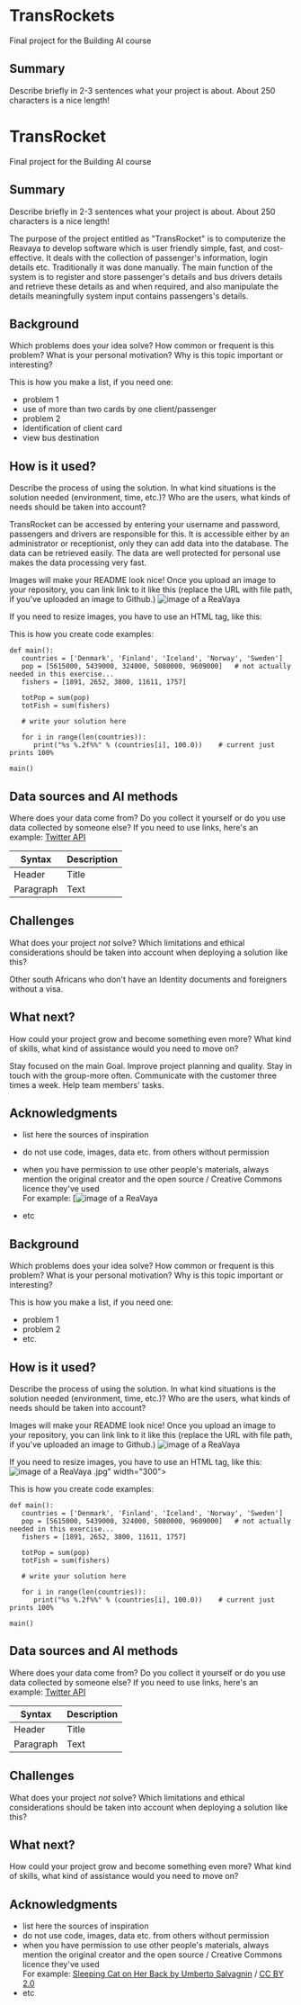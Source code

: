 
<!-- This is the markdown template for the final project of the Building AI course, 
created by Reaktor Innovations and University of Helsinki. 
Copy the template, paste it to your GitHub README and edit! -->

# TransRockets

Final project for the Building AI course

## Summary

Describe briefly in 2-3 sentences what your project is about. About 250 characters is a nice length! 
<!-- This is the markdown template for the final project of the Building AI course, 
created by Reaktor Innovations and University of Helsinki. 
Copy the template, paste it to your GitHub README and edit! -->

# TransRocket

Final project for the Building AI course

## Summary

Describe briefly in 2-3 sentences what your project is about. About 250 characters is a nice length! 

The purpose of the project entitled as "TransRocket" is to computerize the Reavaya to develop software which is user friendly simple, fast, and cost-effective. It deals with the collection of passenger's information, login details etc. Traditionally it was done manually. The main function of the system is to register and store passenger's details and bus drivers details and retrieve these details as and when required, and also manipulate the details meaningfully system input contains passengers's details.

## Background

Which problems does your idea solve? How common or frequent is this problem? What is your personal motivation? Why is this topic important or interesting?

This is how you make a list, if you need one:
* problem 1
* use of more than two cards by one client/passenger
* problem 2
* Identification of client card
* view bus destination


## How is it used?

Describe the process of using the solution. In what kind situations is the solution needed (environment, time, etc.)? Who are the users, what kinds of needs should be taken into account?

TransRocket can be accessed by entering your username and password, passengers and drivers are responsible for this. It is accessible either by an administrator or receptionist, only they can add data into the database. The data can be retrieved easily.
The data are well protected for personal use makes the data processing very fast.

Images will make your README look nice!
Once you upload an image to your repository, you can link link to it like this (replace the URL with file path, if you've uploaded an image to Github.)
![image of a ReaVaya](/ReaVaya.jpg)


If you need to resize images, you have to use an HTML tag, like this:


This is how you create code examples:
```
def main():
   countries = ['Denmark', 'Finland', 'Iceland', 'Norway', 'Sweden']
   pop = [5615000, 5439000, 324000, 5080000, 9609000]   # not actually needed in this exercise...
   fishers = [1891, 2652, 3800, 11611, 1757]

   totPop = sum(pop)
   totFish = sum(fishers)

   # write your solution here

   for i in range(len(countries)):
      print("%s %.2f%%" % (countries[i], 100.0))    # current just prints 100%

main()
```


## Data sources and AI methods
Where does your data come from? Do you collect it yourself or do you use data collected by someone else?
If you need to use links, here's an example:
[Twitter API](https://developer.twitter.com/en/docs)

| Syntax      | Description |
| ----------- | ----------- |
| Header      | Title       |
| Paragraph   | Text        |

## Challenges

What does your project _not_ solve? Which limitations and ethical considerations should be taken into account when deploying a solution like this?

Other south Africans who  don't have an Identity documents and foreigners without a visa.

## What next?

How could your project grow and become something even more? What kind of skills, what kind of assistance would you  need to move on? 

Stay focused on the main Goal.
Improve project planning and quality.
Stay in touch with the group-more often.
Communicate with the customer three times a week.
Help team members' tasks.


## Acknowledgments

* list here the sources of inspiration 
* do not use code, images, data etc. from others without permission
* when you have permission to use other people's materials, always mention the original creator and the open source / Creative Commons licence they've used
  <br>For example: [![image of a ReaVaya](/ReaVaya.jpg)

* etc

## Background

Which problems does your idea solve? How common or frequent is this problem? What is your personal motivation? Why is this topic important or interesting?

This is how you make a list, if you need one:
* problem 1
* problem 2
* etc.


## How is it used?

Describe the process of using the solution. In what kind situations is the solution needed (environment, time, etc.)? Who are the users, what kinds of needs should be taken into account?

Images will make your README look nice!
Once you upload an image to your repository, you can link link to it like this (replace the URL with file path, if you've uploaded an image to Github.)
![image of a ReaVaya](/ReaVaya.jpg)


If you need to resize images, you have to use an HTML tag, like this:
![image of a ReaVaya](/ReaVaya.jpg)
.jpg" width="300">

This is how you create code examples:
```
def main():
   countries = ['Denmark', 'Finland', 'Iceland', 'Norway', 'Sweden']
   pop = [5615000, 5439000, 324000, 5080000, 9609000]   # not actually needed in this exercise...
   fishers = [1891, 2652, 3800, 11611, 1757]

   totPop = sum(pop)
   totFish = sum(fishers)

   # write your solution here

   for i in range(len(countries)):
      print("%s %.2f%%" % (countries[i], 100.0))    # current just prints 100%

main()
```


## Data sources and AI methods
Where does your data come from? Do you collect it yourself or do you use data collected by someone else?
If you need to use links, here's an example:
[Twitter API](https://developer.twitter.com/en/docs)

| Syntax      | Description |
| ----------- | ----------- |
| Header      | Title       |
| Paragraph   | Text        |

## Challenges

What does your project _not_ solve? Which limitations and ethical considerations should be taken into account when deploying a solution like this?

## What next?

How could your project grow and become something even more? What kind of skills, what kind of assistance would you  need to move on? 


## Acknowledgments

* list here the sources of inspiration 
* do not use code, images, data etc. from others without permission
* when you have permission to use other people's materials, always mention the original creator and the open source / Creative Commons licence they've used
  <br>For example: [Sleeping Cat on Her Back by Umberto Salvagnin](https://commons.wikimedia.org/wiki/File:Sleeping_cat_on_her_back.jpg#filelinks) / [CC BY 2.0](https://creativecommons.org/licenses/by/2.0)
* etc
